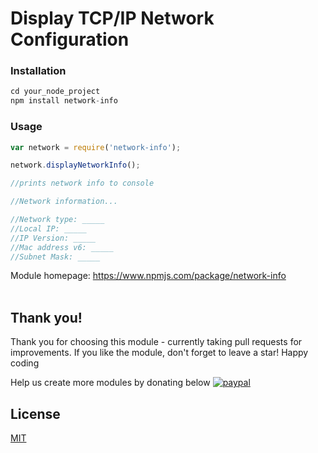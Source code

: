 <h1>Display TCP/IP Network Configuration</h1>

<h3>Installation</h3> 

```javascript 
cd your_node_project
npm install network-info
```

<h3>Usage</h3>

```javascript
var network = require('network-info');

network.displayNetworkInfo();

//prints network info to console

//Network information...

//Network type: _____
//Local IP: _____
//IP Version: _____
//Mac address v6: _____
//Subnet Mask: _____

```


Module homepage: 
https://www.npmjs.com/package/network-info
<br>
<br>
<h2>Thank you!</h2>

Thank you for choosing this module - currently taking pull requests for improvements. If you like the module, don't forget to leave a star! Happy coding

Help us create more modules by donating below 
[![paypal](https://www.paypalobjects.com/en_US/i/btn/btn_donateCC_LG.gif)](https://www.paypal.me/mjacobs938?locale.x=en_AU)

## License
[MIT](https://choosealicense.com/licenses/mit/)
